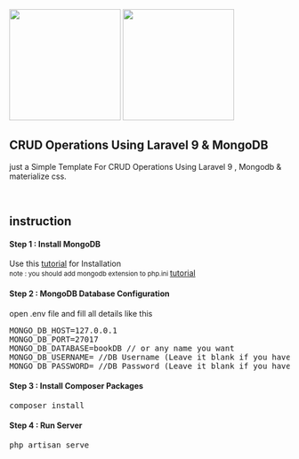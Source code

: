


<img src="https://raw.githubusercontent.com/laravel/art/master/logo-lockup/5%20SVG/2%20CMYK/1%20Full%20Color/laravel-logolockup-cmyk-red.svg" width="200">
<img src="https://en.vetores.org/d/mongodb.svg" width="200" alt="">

<h2>
CRUD Operations Using Laravel 9 & MongoDB
</h2>
<p>
just a Simple Template For CRUD Operations Using Laravel 9 , Mongodb & materialize css.
</p>
<br>
<h2>
instruction
</h2>
<h4>Step 1 : Install MongoDB</h4>
Use this <a href="https://www.mongodb.com/docs/manual/tutorial/">tutorial</a> for Installation
<br>
<small>note : you should add mongodb extension to php.ini </small>
<a href="https://www.php.net/manual/en/mongodb.installation.windows.php">tutorial</a>

<h4>Step 2 : MongoDB Database Configuration</h4>

open .env file and fill all details like this
<pre>
MONGO_DB_HOST=127.0.0.1
MONGO_DB_PORT=27017
MONGO_DB_DATABASE=bookDB // or any name you want
MONGO_DB_USERNAME= //DB Username (Leave it blank if you have not set it)
MONGO_DB_PASSWORD= //DB Password (Leave it blank if you have not set it)
</pre>

<h4>Step 3 : Install Composer Packages</h4>
<pre>
composer install
</pre>

<h4>Step 4 : Run Server </h4>
<pre>
php artisan serve
</pre>
